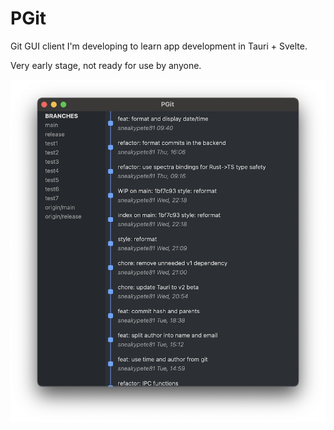 # PGit

Git GUI client I'm developing to learn app development in Tauri + Svelte.

Very early stage, not ready for use by anyone.

![Screenshot](docs/screenshot.png)
